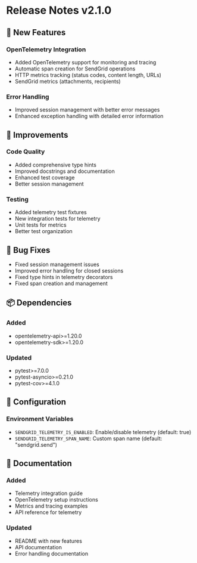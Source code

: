 # Release Notes v2.1.0

## 🚀 New Features

### OpenTelemetry Integration
- Added OpenTelemetry support for monitoring and tracing
- Automatic span creation for SendGrid operations
- HTTP metrics tracking (status codes, content length, URLs)
- SendGrid metrics (attachments, recipients)

### Error Handling
- Improved session management with better error messages
- Enhanced exception handling with detailed error information

## 🔧 Improvements

### Code Quality
- Added comprehensive type hints
- Improved docstrings and documentation
- Enhanced test coverage
- Better session management

### Testing
- Added telemetry test fixtures
- New integration tests for telemetry
- Unit tests for metrics
- Better test organization

## 🐛 Bug Fixes

- Fixed session management issues
- Improved error handling for closed sessions
- Fixed type hints in telemetry decorators
- Fixed span creation and management

## 📦 Dependencies

### Added
- opentelemetry-api>=1.20.0
- opentelemetry-sdk>=1.20.0

### Updated
- pytest>=7.0.0
- pytest-asyncio>=0.21.0
- pytest-cov>=4.1.0

## 🔄 Configuration

### Environment Variables
- `SENDGRID_TELEMETRY_IS_ENABLED`: Enable/disable telemetry (default: true)
- `SENDGRID_TELEMETRY_SPAN_NAME`: Custom span name (default: "sendgrid.send")

## 📝 Documentation

### Added
- Telemetry integration guide
- OpenTelemetry setup instructions
- Metrics and tracing examples
- API reference for telemetry

### Updated
- README with new features
- API documentation
- Error handling documentation 